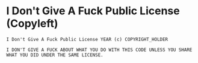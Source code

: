 # I Don't Give A Fuck Public License (Copyleft)

```
I Don't Give A Fuck Public License YEAR (c) COPYRIGHT_HOLDER

I DON'T GIVE A FUCK ABOUT WHAT YOU DO WITH THIS CODE UNLESS YOU SHARE WHAT YOU DID UNDER THE SAME LICENSE.
```